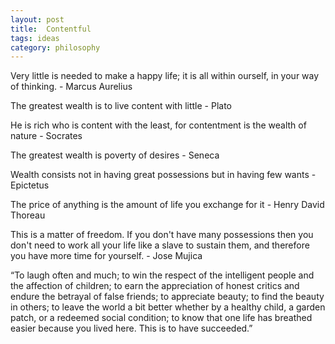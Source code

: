 ```yaml
---
layout: post
title:  Contentful
tags: ideas
category: philosophy
--- 
```




Very little is needed to make a happy life; it is all within
ourself, in your way of thinking. - Marcus Aurelius 

The greatest wealth is to live content with little - Plato 

He is rich who is content with the least, for contentment is the
wealth of nature - Socrates 

The greatest wealth is poverty of desires - Seneca 

Wealth consists not in having great possessions but in having few
wants - Epictetus

The price of anything is the amount of life you exchange for it - Henry David Thoreau


This is a matter of freedom. If you don't have many possessions
then you don't need to work all your life like a slave to sustain
them, and therefore you have more time for yourself. - Jose Mujica

“To laugh often and much; to win the respect of the intelligent people and the affection of children; to earn the appreciation of honest critics and endure the betrayal of false friends; to appreciate beauty; to find the beauty in others; to leave the world a bit better whether by a healthy child, a garden patch, or a redeemed social condition; to know that one life has breathed easier because you lived here. This is to have succeeded.”